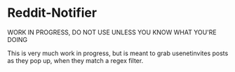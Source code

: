 # Reddit-Notifier

WORK IN PROGRESS, DO NOT USE UNLESS YOU KNOW WHAT YOU'RE DOING

This is very much work in progress, but is meant to grab usenetinvites posts as they pop up, when they match a regex filter.